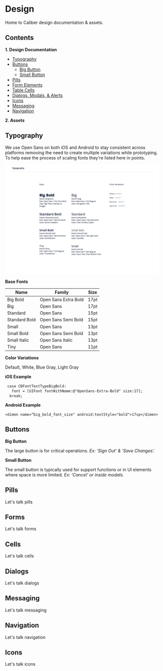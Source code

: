 # Design

Home to Caliber design documentation & assets.

## Contents

**1. Design Documentation**
  * [Typography](#typography)
  * [Buttons](#buttons)
    * [Big Button](#big-button)
    * [Small Button](#small-button)
  * [Pills](#pills)
  * [Form Elements](#forms)
  * [Table Cells](#cells)
  * [Dialogs, Modals, & Alerts](#dialogs)
  * [Icons](#icons)
  * [Messaging](#messaging)
  * [Navigation](#navigation)

**2. Assets**

## Typography

We use Open Sans on both iOS and Android to stay consistent across platforms removing the need to create multiple variations while prototyping. To help ease the process of scaling fonts they're listed here in points.

![Typography](/support/typography.png "Typography")

**Base Fonts**

| Name | Family | Size  |
--- | --- | ---
| Big Bold | Open Sans Extra Bold   | 17pt  |
| Big | Open Sans | 17pt |
| Standard | Open Sans | 15pt |
| Standard Bold | Open Sans Semi Bold | 15pt |
| Small | Open Sans | 13pt |
| Small Bold | Open Sans Semi Bold | 13pt |
| Small Italic | Open Sans Italic | 13pt |
| Tiny | Open Sans | 11pt |

**Color Variations**

Default, White, Blue Gray, Light Gray

**iOS Example**
```
 case CBFontTextTypeBigBold:
   font = [UIFont fontWithName:@"OpenSans-Extra-Bold" size:17];
  break;
```

**Android Example**
```
<dimen name=“big_bold_font_size" android:textStyle="bold">17sp</dimen>
```

## Buttons

**<a id="big-button">Big Button</a>**

The large button is for critical operations. *Ex: ‘Sign Out’ & ‘Save Changes’.*


**<a id="small-button">Small Button</a>**

The small button is typically used for support functions or in UI elements where space is more limited. *Ex: ‘Cancel' or inside modals.*

## Pills

Let's talk pills

## Forms

Let's talk forms

## Cells

Let's talk cells

## Dialogs

Let's talk dialogs

## Messaging

Let's talk messaging

## Navigation

Let's talk navigation

## Icons

Let's talk icons
